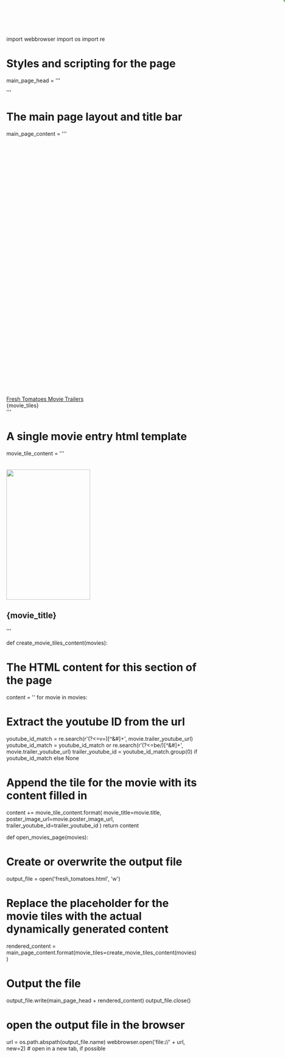 import webbrowser
import os
import re

# Styles and scripting for the page
main_page_head = '''
<head>
<meta charset="utf-8">
<title>Fresh Tomatoes!</title>

<!-- Bootstrap 3 -->
<link rel="stylesheet" href="https://netdna.bootstrapcdn.com/bootstrap/3.1.0/css/bootstrap.min.css">
<link rel="stylesheet" href="https://netdna.bootstrapcdn.com/bootstrap/3.1.0/css/bootstrap-theme.min.css">
<script src="http://code.jquery.com/jquery-1.10.1.min.js"></script>
<script src="https://netdna.bootstrapcdn.com/bootstrap/3.1.0/js/bootstrap.min.js"></script>
<style type="text/css" media="screen">
body {
padding-top: 80px;
}
#trailer .modal-dialog {
margin-top: 200px;
width: 640px;
height: 480px;
}
.hanging-close {
position: absolute;
top: -12px;
right: -12px;
z-index: 9001;
}
#trailer-video {
width: 100%;
height: 100%;
}
.movie-tile {
margin-bottom: 20px;
padding-top: 20px;
}
.movie-tile:hover {
background-color: #EEE;
cursor: pointer;
}
.scale-media {
padding-bottom: 56.25%;
position: relative;
}
.scale-media iframe {
border: none;
height: 100%;
position: absolute;
width: 100%;
left: 0;
top: 0;
background-color: white;
}
</style>
<script type="text/javascript" charset="utf-8">
// Pause the video when the modal is closed
$(document).on('click', '.hanging-close, .modal-backdrop, .modal', function (event) {
// Remove the src so the player itself gets removed, as this is the only
// reliable way to ensure the video stops playing in IE
$("#trailer-video-container").empty();
});
// Start playing the video whenever the trailer modal is opened
$(document).on('click', '.movie-tile', function (event) {
var trailerYouTubeId = $(this).attr('data-trailer-youtube-id')
var sourceUrl = 'http://www.youtube.com/embed/' + trailerYouTubeId + '?autoplay=1&html5=1';
$("#trailer-video-container").empty().append($("<iframe></iframe>", {
'id': 'trailer-video',
'type': 'text-html',
'src': sourceUrl,
'frameborder': 0
}));
});
// Animate in the movies when the page loads
$(document).ready(function () {
$('.movie-tile').hide().first().show("fast", function showNext() {
$(this).next("div").show("fast", showNext);
});
});
</script>
</head>
'''

# The main page layout and title bar
main_page_content = '''
<!DOCTYPE html>
<html lang="en">
<body>
<!-- Trailer Video Modal -->
<div class="modal" id="trailer">
<div class="modal-dialog">
<div class="modal-content">
<a href="#" class="hanging-close" data-dismiss="modal" aria-hidden="true">
<img src="https://lh5.ggpht.com/v4-628SilF0HtHuHdu5EzxD7WRqOrrTIDi_MhEG6_qkNtUK5Wg7KPkofp_VJoF7RS2LhxwEFCO1ICHZlc-o_=s0#w=24&h=24"/>
</a>
<div class="scale-media" id="trailer-video-container">
</div>
</div>
</div>
</div>

<!-- Main Page Content -->
<div class="container">
<div class="navbar navbar-inverse navbar-fixed-top" role="navigation">
<div class="container">
<div class="navbar-header">
<a class="navbar-brand" href="#">Fresh Tomatoes Movie Trailers</a>
</div>
</div>
</div>
</div>
<div class="container">
{movie_tiles}
</div>
</body>
</html>
'''

# A single movie entry html template
movie_tile_content = '''
<div class="col-md-6 col-lg-4 movie-tile text-center" data-trailer-youtube-id="{trailer_youtube_id}" data-toggle="modal" data-target="#trailer">
<img src="{poster_image_url}" width="220" height="342">
<h2>{movie_title}</h2>
</div>
'''

def create_movie_tiles_content(movies):
# The HTML content for this section of the page
content = ''
for movie in movies:
# Extract the youtube ID from the url
youtube_id_match = re.search(r'(?<=v=)[^&#]+', movie.trailer_youtube_url)
youtube_id_match = youtube_id_match or re.search(r'(?<=be/)[^&#]+', movie.trailer_youtube_url)
trailer_youtube_id = youtube_id_match.group(0) if youtube_id_match else None

# Append the tile for the movie with its content filled in
content += movie_tile_content.format(
movie_title=movie.title,
poster_image_url=movie.poster_image_url,
trailer_youtube_id=trailer_youtube_id
)
return content

def open_movies_page(movies):
# Create or overwrite the output file
output_file = open('fresh_tomatoes.html', 'w')

# Replace the placeholder for the movie tiles with the actual dynamically generated content
rendered_content = main_page_content.format(movie_tiles=create_movie_tiles_content(movies))

# Output the file
output_file.write(main_page_head + rendered_content)
output_file.close()

# open the output file in the browser
url = os.path.abspath(output_file.name)
webbrowser.open('file://' + url, new=2) # open in a new tab, if possible
